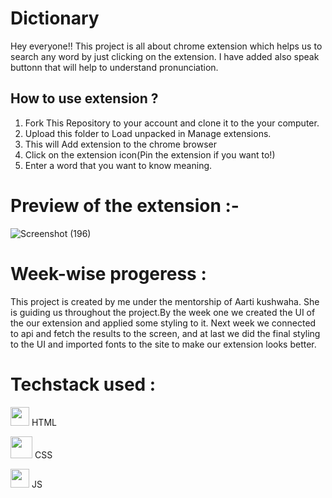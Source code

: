 # Dictionary

Hey everyone!! This project is all about chrome extension which helps us to search any word by just clicking on the extension. I have added also speak buttonn that will help to understand pronunciation.

## How to use extension ?
 1. Fork This Repository to your account and clone it to the your computer.
 2. Upload this folder to Load unpacked in Manage extensions.  
 3. This will Add extension to the chrome browser 
 4. Click on the extension icon(Pin the extension if you want to!)
 5. Enter a word that you want to know meaning.

# Preview of the extension :-
![Screenshot (196)](https://user-images.githubusercontent.com/70339657/153551352-0e9db7dc-d617-409c-ba9a-5fe289c9ea69.png)

# Week-wise progeress :

  This project is created by me under the mentorship of Aarti kushwaha. She is guiding us throughout the project.By the week one we created the UI of the our extension and applied some styling to it. Next week we connected to api and fetch the results to the screen, and at last we did the final styling to the UI and imported fonts to the site to make our extension looks better.

# Techstack used :
<img height = 30px src="https://cdn.svgporn.com/logos/html-5.svg">   HTML

<img height="35px" src="https://cdn.svgporn.com/logos/css-3.svg">    CSS    

<img height="30px" src="https://cdn.svgporn.com/logos/javascript.svg">    JS
